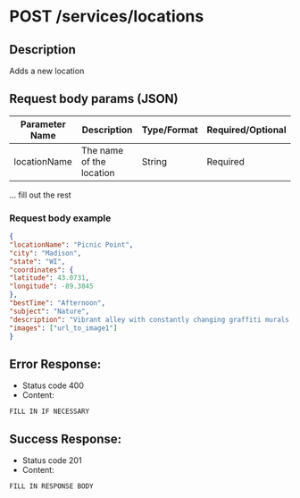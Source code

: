 # POST /services/locations

## Description
Adds a new location

## Request body params (JSON)

| Parameter Name | Description              | Type/Format                           |Required/Optional|
|----------------|--------------------------|---------------------------------------|---|
| locationName   | The name of the location | String                                |Required|
... fill out the rest

### Request body example

```json
{
"locationName": "Picnic Point",
"city": "Madison",
"state": "WI",
"coordinates": {
"latitude": 43.0731,
"longitude": -89.3845
},
"bestTime": "Afternoon",
"subject": "Nature",
"description": "Vibrant alley with constantly changing graffiti murals.",
"images": ["url_to_image1"]
}
```

## Error Response:
* Status code 400
* Content:
```
FILL IN IF NECESSARY
```

## Success Response:
* Status code 201
* Content:
```
FILL IN RESPONSE BODY
```